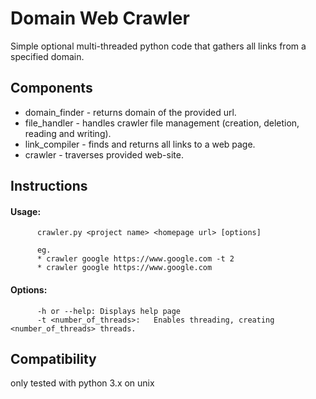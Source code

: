 # Domain Web Crawler
Simple optional multi-threaded python code that gathers all links from a specified domain.

## Components
* domain_finder - returns domain of the provided url.
* file_handler - handles crawler file management (creation, deletion, reading and writing).
* link_compiler - finds and returns all links to a web page.
* crawler - traverses provided web-site.


## Instructions
#### Usage:
          crawler.py <project name> <homepage url> [options]
          
          eg. 
          * crawler google https://www.google.com -t 2
          * crawler google https://www.google.com
          

#### Options:
          -h or --help:	Displays help page
          -t <number_of_threads>:	Enables threading, creating <number_of_threads> threads.

## Compatibility
only tested with python 3.x on unix


